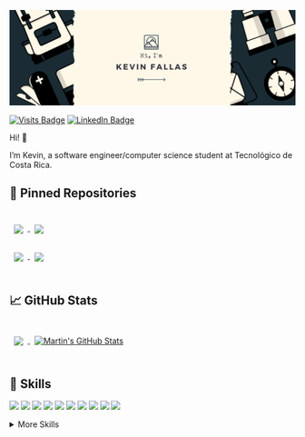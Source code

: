 [![Kevin's GitHub Banner](./assets/README-HEADER.png)](https:kevinfallas.dev)

[![Visits Badge](https://badges.pufler.dev/visits/KevinFallas03/KevinFallas03)](https:kevinfallas.dev)
[![LinkedIn Badge](https://img.shields.io/badge/LinkedIn-Profile-informational?style=flat&logo=linkedin&logoColor=white&color=0D76A8)](https://www.linkedin.com/in/kevinfallas/)

Hi! 👋

I’m Kevin, a software engineer/computer science student at Tecnológico de Costa Rica.

<!-- Want to see my projects? [Check out my portfolio.](https:kevinfallas.dev) -->

<!-- ## 📝 Latest Blog Posts -->

<!-- <br> -->

<!-- BLOG-POST-LIST:START -->

<!-- BLOG-POST-LIST:END -->

<!-- <br> -->

## 📌 Pinned Repositories

<br>

<a href="https://github.com/KevinFallas03/FacturacionMunicipal_BD">
  <img align="center" style="margin:0.5rem" src="https://github-readme-stats.vercel.app/api/pin/?username=KevinFallas03&repo=DB2-Final-Project&title_color=ffffff&text_color=c9cacc&icon_color=4AB197&bg_color=1A2B34&border_color=1A2B34" />
</a>

<a href="https://github.com/KevinFallas03/DynamicFormBuilder-BD2-2S-2020">
  <img align="center" style="margin:0.5rem" src="https://github-readme-stats.vercel.app/api/pin/?username=KevinFallas03&repo=DynamicFormBuilder-BD2-2S-2020&title_color=ffffff&text_color=c9cacc&icon_color=4AB197&bg_color=1A2B34&border_color=1A2B34" />
</a>

<br>
<br>

<a href="https://github.com/KevinFallas03/SQL-Data-Warehouse-ETL">
  <img align="center" style="margin:0.5rem" src="https://github-readme-stats.vercel.app/api/pin/?username=KevinFallas03&repo=FacturacionMunicipal_BD&title_color=ffffff&text_color=c9cacc&icon_color=4AB197&bg_color=1A2B34&border_color=1A2B34" />
</a>

<a href="https://github.com/KevinFallas03/DB2-Final-Project">
  <img align="center" style="margin:0.5rem" src="https://github-readme-stats.vercel.app/api/pin/?username=KevinFallas03&repo=DAPP-Workitec&title_color=ffffff&text_color=c9cacc&icon_color=4AB197&bg_color=1A2B34&border_color=1A2B34" />
</a>

<br>
<br>

## &#x1f4c8; GitHub Stats

<br>

<a href="https://github.com/KevinFallas03">
  <img align="center" style="margin:0.5rem" src="https://github-readme-stats.vercel.app/api/top-langs/?username=KevinFallas03&hide=java&layout=compact&title_color=ffffff&text_color=c9cacc&icon_color=4AB197&bg_color=1A2B34&border_color=1A2B34" />
</a>

<a href="https://github.com/KevinFallas03">
  <img align="center" style="margin:0.5rem" src="https://github-readme-stats.vercel.app/api?username=KevinFallas03&hide=prs,issues&show_icons=true&line_height=27&count_private=true&title_color=ffffff&text_color=c9cacc&icon_color=4AB097&bg_color=1A2B34&border_color=1A2B34" alt="Martin's GitHub Stats" />
</a>

<br>
<br>

## 💼 Skills

![](https://img.shields.io/badge/Code-Angular-informational?style=flat&logo=angular&logoColor=white&color=4AB197)
![](https://img.shields.io/badge/Code-React-informational?style=flat&logo=react&logoColor=white&color=4AB197)
![](https://img.shields.io/badge/Code-JavaScript-informational?style=flat&logo=JavaScript&logoColor=white&color=4AB197)
![](https://img.shields.io/badge/Code-TypeScript-informational?style=flat&logo=TypeScript&logoColor=white&color=4AB197)
![](https://img.shields.io/badge/Code-Java-informational?style=flat&logo=Java&logoColor=white&color=4AB197)
![](https://img.shields.io/badge/Code-CSharp-informational?style=flat&logo=c-sharp&logoColor=white&color=4AB197)
![](https://img.shields.io/badge/Code-.NET-informational?style=flat&logo=.net&logoColor=white&color=4AB197)
![](https://img.shields.io/badge/Code-.Python-informational?style=flat&logo=python&logoColor=white&color=4AB197)
![](https://img.shields.io/badge/Code-MongoDB-informational?style=flat&logo=MongoDB&logoColor=white&color=4AB197)
![](https://img.shields.io/badge/Code-SQL-informational?style=flat&logo=microsoft-sql-server&logoColor=white&color=4AB197)

<details>
<summary>More Skills</summary>
<br>

![](https://img.shields.io/badge/Style-CSS-informational?style=flat&logo=css3&logoColor=white&color=4AB197)
![](https://img.shields.io/badge/Style-Tailwind-informational?style=flat&logo=Tailwind-CSS&logoColor=white&color=4AB197)

<br>


![](https://img.shields.io/badge/Tools-NPM-informational?style=flat&logo=npm&logoColor=white&color=4AB197)
![](https://img.shields.io/badge/Tools-Postman-informational?style=flat&logo=Postman&logoColor=white&color=4AB197)
![](https://img.shields.io/badge/Tools-GitHub-informational?style=flat&logo=GitHub&logoColor=white&color=4AB197)
![](https://img.shields.io/badge/Tools-GitLab-informational?style=flat&logo=GitLab&logoColor=white&color=4AB197)


</details>

<br>
